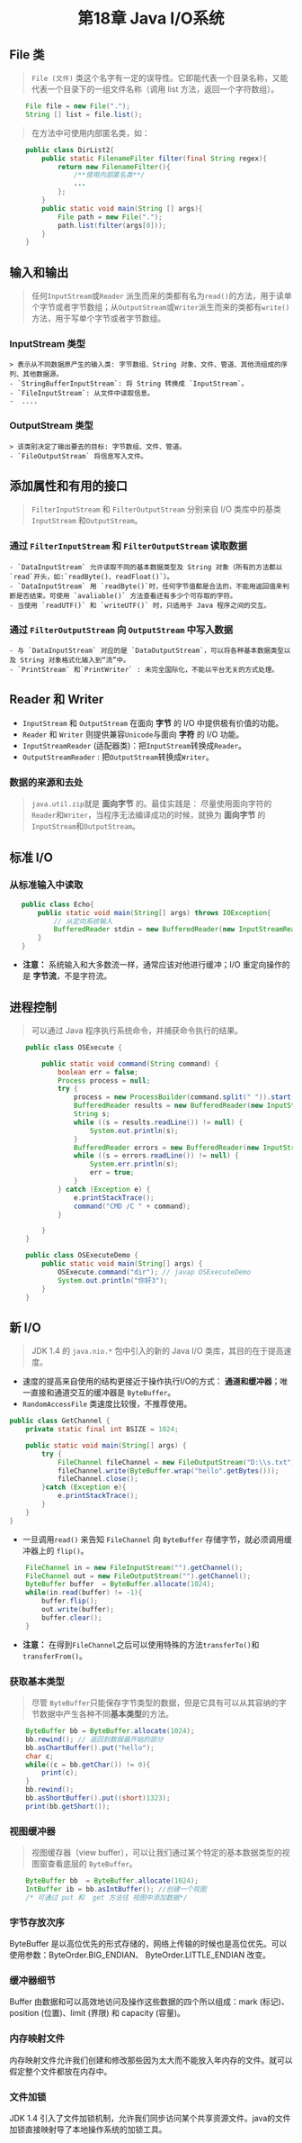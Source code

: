 # <center> 第18章 Java I/O系统 </center>

## File 类
> `File (文件)` 类这个名字有一定的误导性。它即能代表一个目录名称，又能代表一个目录下的一组文件名称（调用 list 方法，返回一个字符数组）。
```java
    File file = new File(".");
    String [] list = file.list();
```
> 在方法中可使用内部匿名类，如：
```java
    public class DirList2{
        public static FilenameFilter filter(final String regex){
            return new FilenameFilter(){ 
                /**使用内部匿名类**/
                ...
            };
        }
        public static void main(String [] args){
            File path = new File(".");
            path.list(filter(args[0])); 
        }
    }

```

## 输入和输出
> 任何`InputStream`或`Reader` 派生而来的类都有名为`read()`的方法，用于读单个字节或者字节数组；从`OutputStream`或`Writer`派生而来的类都有`write()`方法，用于写单个字节或者字节数组。
### InputStream 类型
    > 表示从不同数据原产生的输入类: 字节数组、String 对象、文件、管道、其他流组成的序列、其他数据源。
    - `StringBufferInputStream`: 将 String 转换成 `InputStream`。
    - `FileInputStream`: 从文件中读取信息。
    -  ....
### OutputStream 类型
    > 该类别决定了输出要去的目标: 字节数组、文件、管道。
    - `FileOutputStream` 将信息写入文件。

## 添加属性和有用的接口
> `FilterInputStream` 和 `FilterOutputStream` 分别来自 I/O 类库中的基类`InputStream` 和`OutputStream`。

### 通过 `FilterInputStream` 和 `FilterOutputStream` 读取数据
    - `DataInputStream` 允许读取不同的基本数据类型及 String 对象（所有的方法都以`read`开头，如:`readByte()、readFloat()`）。
    - `DataInputStream` 用 `readByte()`时，任何字节值都是合法的，不能用返回值来判断是否结束。可使用 `avaliable()` 方法查看还有多少个可存取的字符。
    - 当使用 `readUTF()` 和 `writeUTF()` 时，只适用于 Java 程序之间的交互。
### 通过 `FilterOutputStream` 向 `OutputStream` 中写入数据
    - 与 `DataInputStream` 对应的是 `DataOutputStream`，可以将各种基本数据类型以及 String 对象格式化输入到“流”中。
    - `PrintStream` 和`PrintWriter` : 未完全国际化，不能以平台无关的方式处理。
## Reader 和 Writer
- `InputStream` 和 `OutputStream` 在面向 **字节** 的 I/O 中提供极有价值的功能。
- `Reader` 和 `Writer` 则提供兼容`Unicode`与面向 **字符** 的 I/O 功能。
- `InputStreamReader` (适配器类)：把`InputStream`转换成`Reader`。
- `OutputStreamReader` : 把`OutputStream`转换成`Writer`。
### 数据的来源和去处
 > `java.util.zip`就是 **面向字节** 的。最佳实践是： 尽量使用面向字符的`Reader`和`Writer`，当程序无法编译成功的时候，就换为 **面向字节** 的`InputStream`和`OutputStream`。

 ## 标准 I/O

 ### 从标准输入中读取

 ```java
    public class Echo{
        public static void main(String[] args) throws IOException{
            // 从定向系统输入
            BufferedReader stdin = new BufferedReader(new InputStreamReader(System.in))  
        }
    }
 ```
  - **注意：** 系统输入和大多数流一样，通常应该对他进行缓冲；I/O 重定向操作的是 **字节流**，不是字符流。

  ## 进程控制
  > 可以通过 Java 程序执行系统命令，并捕获命令执行的结果。
```java
    public class OSExecute {

        public static void command(String command) {
            boolean err = false;
            Process process = null;
            try {
                process = new ProcessBuilder(command.split(" ")).start();
                BufferedReader results = new BufferedReader(new InputStreamReader(process.getInputStream()));
                String s;
                while ((s = results.readLine()) != null) {
                    System.out.println(s);
                }
                BufferedReader errors = new BufferedReader(new InputStreamReader(process.getErrorStream()));
                while ((s = errors.readLine()) != null) {
                    System.err.println(s);
                    err = true;
                }
            } catch (Exception e) {
                e.printStackTrace();
                command("CMD /C " + command);
            }

        }
    }

    public class OSExecuteDemo {
        public static void main(String[] args) {
            OSExecute.command("dir"); // javap OSExecuteDemo
            System.out.println("你好3");
        }
    }


```

## 新 I/O
> JDK 1.4 的 `java.nio.*` 包中引入的新的 Java I/O 类库，其目的在于提高速度。
- 速度的提高来自使用的结构更接近于操作执行I/O的方式： **通道和缓冲器**；唯一直接和通道交互的缓冲器是 `ByteBuffer`。
- `RandomAccessFile` 类速度比较慢，不推荐使用。
```java
public class GetChannel {
    private static final int BSIZE = 1024;

    public static void main(String[] args) {
        try {
            FileChannel fileChannel = new FileOutputStream("D:\\s.txt").getChannel();
            fileChannel.write(ByteBuffer.wrap("hello".getBytes()));
            fileChannel.close();
        }catch (Exception e){
            e.printStackTrace();
        }
    }
}

```
- 一旦调用`read()` 来告知 `FileChannel` 向 `ByteBuffer` 存储字节，就必须调用缓冲器上的 `flip()`。
```java
    FileChannel in = new FileInputStream("").getChannel();
    FileChannel out = new FileOutputStream("").getChannel();
    ByteBuffer buffer  = ByteBuffer.allocate(1024);
    while(in.read(buffer) != -1){
        buffer.flip();
        out.write(buffer);
        buffer.clear();
    }
```
- **注意：** 在得到`FileChannel`之后可以使用特殊的方法`transferTo()`和`transferFrom()`。
### 获取基本类型
> 尽管 `ByteBuffer`只能保存字节类型的数据，但是它具有可以从其容纳的字节数据中产生各种不同**基本类型**的方法。
```java
    ByteBuffer bb = ByteBuffer.allocate(1024);
    bb.rewind(); // 返回到数据最开始的部分
    bb.asChartBuffer().put("hello");
    char c;
    while((c = bb.getChar()) != 0){
        print(c);
    }
    bb.rewind();
    bb.asShortBuffer().put((short)1323);
    print(bb.getShort());
```
###  视图缓冲器
> 视图缓存器（view buffer），可以让我们通过某个特定的基本数据类型的视图窗查看底层的 `ByteBuffer`。
```java
    ByteBuffer bb  = ByteBuffer.allocate(1024);
    IntBuffer ib = bb.asIntBuffer(); //创建一个视图
    /* 可通过 put 和  get 方法往 视图中添加数据*/
```
### 字节存放次序
ByteBuffer 是以高位优先的形式存储的，网络上传输的时候也是高位优先。可以使用参数：ByteOrder.BIG_ENDIAN、
      ByteOrder.LITTLE_ENDIAN 改变。

### 缓冲器细节
Buffer 由数据和可以高效地访问及操作这些数据的四个所以组成：mark (标记)、position (位置)、limit (界限) 和 capacity (容量)。

### 内存映射文件
内存映射文件允许我们创建和修改那些因为太大而不能放入年内存的文件。就可以假定整个文件都放在内存中。

### 文件加锁
JDK 1.4 引入了文件加锁机制，允许我们同步访问某个共享资源文件。java的文件加锁直接映射导了本地操作系统的加锁工具。